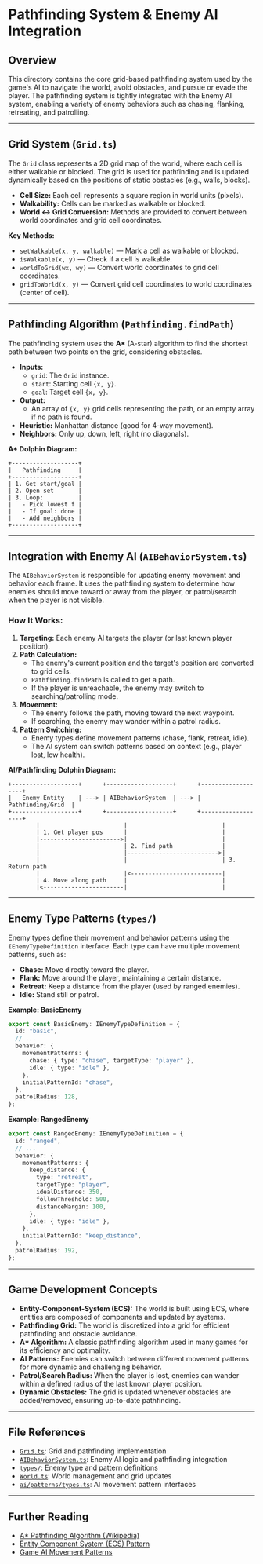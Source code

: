 # Pathfinding System & Enemy AI Integration

## Overview

This directory contains the core grid-based pathfinding system used by the game's AI to navigate the world, avoid obstacles, and pursue or evade the player. The pathfinding system is tightly integrated with the Enemy AI system, enabling a variety of enemy behaviors such as chasing, flanking, retreating, and patrolling.

---

## Grid System (`Grid.ts`)

The `Grid` class represents a 2D grid map of the world, where each cell is either walkable or blocked. The grid is used for pathfinding and is updated dynamically based on the positions of static obstacles (e.g., walls, blocks).

- **Cell Size:** Each cell represents a square region in world units (pixels).
- **Walkability:** Cells can be marked as walkable or blocked.
- **World ↔ Grid Conversion:** Methods are provided to convert between world coordinates and grid cell coordinates.

**Key Methods:**

- `setWalkable(x, y, walkable)` — Mark a cell as walkable or blocked.
- `isWalkable(x, y)` — Check if a cell is walkable.
- `worldToGrid(wx, wy)` — Convert world coordinates to grid cell coordinates.
- `gridToWorld(x, y)` — Convert grid cell coordinates to world coordinates (center of cell).

---

## Pathfinding Algorithm (`Pathfinding.findPath`)

The pathfinding system uses the **A\*** (A-star) algorithm to find the shortest path between two points on the grid, considering obstacles.

- **Inputs:**
  - `grid`: The `Grid` instance.
  - `start`: Starting cell `{x, y}`.
  - `goal`: Target cell `{x, y}`.
- **Output:**
  - An array of `{x, y}` grid cells representing the path, or an empty array if no path is found.
- **Heuristic:** Manhattan distance (good for 4-way movement).
- **Neighbors:** Only up, down, left, right (no diagonals).

**A\* Dolphin Diagram:**

```
+-------------------+
|   Pathfinding     |
+-------------------+
| 1. Get start/goal |
| 2. Open set       |
| 3. Loop:          |
|   - Pick lowest f |
|   - If goal: done |
|   - Add neighbors |
+-------------------+
```

---

## Integration with Enemy AI (`AIBehaviorSystem.ts`)

The `AIBehaviorSystem` is responsible for updating enemy movement and behavior each frame. It uses the pathfinding system to determine how enemies should move toward or away from the player, or patrol/search when the player is not visible.

### How It Works:

1. **Targeting:** Each enemy AI targets the player (or last known player position).
2. **Path Calculation:**
   - The enemy's current position and the target's position are converted to grid cells.
   - `Pathfinding.findPath` is called to get a path.
   - If the player is unreachable, the enemy may switch to searching/patrolling mode.
3. **Movement:**
   - The enemy follows the path, moving toward the next waypoint.
   - If searching, the enemy may wander within a patrol radius.
4. **Pattern Switching:**
   - Enemy types define movement patterns (chase, flank, retreat, idle).
   - The AI system can switch patterns based on context (e.g., player lost, low health).

**AI/Pathfinding Dolphin Diagram:**

```
+-------------------+      +-------------------+      +-------------------+
|   Enemy Entity    | ---> | AIBehaviorSystem  | ---> | Pathfinding/Grid  |
+-------------------+      +-------------------+      +-------------------+
        |                        |                           |
        | 1. Get player pos      |                           |
        |----------------------->|                           |
        |                        | 2. Find path              |
        |                        |-------------------------->|
        |                        |                           | 3. Return path
        |                        |<--------------------------|
        | 4. Move along path     |                           |
        |<-----------------------|                           |
```

---

## Enemy Type Patterns (`types/`)

Enemy types define their movement and behavior patterns using the `IEnemyTypeDefinition` interface. Each type can have multiple movement patterns, such as:

- **Chase:** Move directly toward the player.
- **Flank:** Move around the player, maintaining a certain distance.
- **Retreat:** Keep a distance from the player (used by ranged enemies).
- **Idle:** Stand still or patrol.

**Example: BasicEnemy**

```typescript
export const BasicEnemy: IEnemyTypeDefinition = {
  id: "basic",
  // ...
  behavior: {
    movementPatterns: {
      chase: { type: "chase", targetType: "player" },
      idle: { type: "idle" },
    },
    initialPatternId: "chase",
  },
  patrolRadius: 128,
};
```

**Example: RangedEnemy**

```typescript
export const RangedEnemy: IEnemyTypeDefinition = {
  id: "ranged",
  // ...
  behavior: {
    movementPatterns: {
      keep_distance: {
        type: "retreat",
        targetType: "player",
        idealDistance: 350,
        followThreshold: 500,
        distanceMargin: 100,
      },
      idle: { type: "idle" },
    },
    initialPatternId: "keep_distance",
  },
  patrolRadius: 192,
};
```

---

## Game Development Concepts

- **Entity-Component-System (ECS):** The world is built using ECS, where entities are composed of components and updated by systems.
- **Pathfinding Grid:** The world is discretized into a grid for efficient pathfinding and obstacle avoidance.
- **A\* Algorithm:** A classic pathfinding algorithm used in many games for its efficiency and optimality.
- **AI Patterns:** Enemies can switch between different movement patterns for more dynamic and challenging behavior.
- **Patrol/Search Radius:** When the player is lost, enemies can wander within a defined radius of the last known player position.
- **Dynamic Obstacles:** The grid is updated whenever obstacles are added/removed, ensuring up-to-date pathfinding.

---

## File References

- [`Grid.ts`](./Grid.ts): Grid and pathfinding implementation
- [`AIBehaviorSystem.ts`](../systems/AIBehaviorSystem.ts): Enemy AI logic and pathfinding integration
- [`types/`](../enemies/types/): Enemy type and pattern definitions
- [`World.ts`](../World.ts): World management and grid updates
- [`ai/patterns/types.ts`](../ai/patterns/types.ts): AI movement pattern interfaces

---

## Further Reading

- [A\* Pathfinding Algorithm (Wikipedia)](https://en.wikipedia.org/wiki/A*_search_algorithm)
- [Entity Component System (ECS) Pattern](https://en.wikipedia.org/wiki/Entity_component_system)
- [Game AI Movement Patterns](https://gameprogrammingpatterns.com/)
